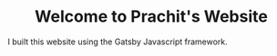 <h1 align="center">
  Welcome to Prachit's Website
</h1>

I built this website using the Gatsby Javascript framework.

